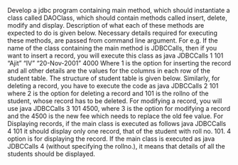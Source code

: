  Develop a jdbc program containing main method, which should instantiate a class called DAOClass, which should contain methods called insert, delete, modify and display. Description of what each of these methods are expected to do is given below. Necessary details required for executing these methods, are passed from command line argument. For e.g. If the name of the class containing the main method is JDBCCalls, then if you want to insert a record, you will execute this class as java JDBCCalls 1 101 “Ajit” “IV” “20-Nov-2001” 4000
Where 1 is the option for inserting the record and all other details are the values for the columns in each row of the student table. The structure of student table is given below. Similarly, for deleting a record, you have to execute the code as 
java JDBCCalls 2 101
where 2 is the option for deleting a record and 101 is the rollno of the student, whose record has to be deleted.
For modifying a record, you will use
java JDBCCalls 3 101 4500, where 3 is the option for modifying a record and the 4500 is the new fee which needs to replace the old fee value.
For Displaying records, if the main class is executed as follows 
java JDBCCalls 4 101
it should display only one record, that of the student with roll no. 101. 4 option is for displaying the record. 
If the main class is executed as
java JDBCCalls 4 (without specifying the rollno.), it means that details of all the students should be displayed.

